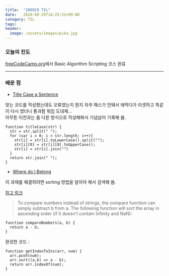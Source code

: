 ```yaml
---
title:  "200929 TIL"
date:   2020-09-29T14:25:52+09:00
category: TIL
tags: 
header:
  image: /assets/images/pika.jpg
---
```


<h3>오늘의 진도</h3>

[freeCodeCamp.org](https://www.freecodecamp.org/)에서 Basic Algorithm Scripting 코스 완료

<hr>

<h3>배운 점</h3>

 - [Title Case a Sentence](https://www.freecodecamp.org/learn/javascript-algorithms-and-data-structures/basic-algorithm-scripting/title-case-a-sentence)

맞는 코드를 작성했는데도 오류였는지 뭔지 자꾸 패스가 안돼서 애먹다가 리셋하고 똑같이 다시 썼더니 통과함 뭐임 도대체... 
<br>아무튼 이전과는 좀 다른 방식으로 작성해봐서 기념삼아 기록해 봄.

```
function titleCase(str) {
  str = str.split(" ");
  for (var i = 0; i < str.length; i++){
    str[i] = str[i].toLowerCase().split("");
    str[i][0] = str[i][0].toUpperCase();
    str[i] = str[i].join("")
  }
  return str.join(" ");
}
```

 - [Where do I Belong](https://www.freecodecamp.org/learn/javascript-algorithms-and-data-structures/basic-algorithm-scripting/where-do-i-belong)

이 과제를 해결하려면 sorting 방법을 알아야 해서 검색해 봄.

[참고 링크](https://developer.mozilla.org/en-US/docs/Web/JavaScript/Reference/Global_Objects/Array/sort)

>To compare numbers instead of strings, the compare function can simply subtract b from a. The following function will sort the array in ascending order (if it doesn't contain Infinity and NaN):

```
function compareNumbers(a, b) {
  return a - b;
}
```

완성한 코드 :
```
function getIndexToIns(arr, num) {
  arr.push(num);
  arr.sort((a,b) => a - b);
  return arr.indexOf(num);
}
```